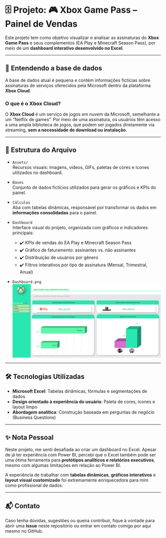 # 🗄️ Projeto: 🎮 Xbox Game Pass – Painel de Vendas

Este projeto tem como objetivo visualizar e analisar as assinaturas do **Xbox Game Pass** e seus complementos (EA Play e Minecraft Season Pass), por meio de um **dashboard interativo desenvolvido no Excel**.

---

## 🧠 Entendendo a base de dados

A base de dados atual é pequena e contém informações fictícias sobre assinaturas de serviços oferecidos pela Microsoft dentro da plataforma **Xbox Cloud**.

### O que é o Xbox Cloud?
O **Xbox Cloud** é um serviço de jogos em nuvem da Microsoft, semelhante a um “Netflix de games”. Por meio de uma assinatura, os usuários têm acesso a uma ampla biblioteca de jogos, que podem ser jogados diretamente via streaming, **sem a necessidade de download ou instalação**.

---

## 📂 Estrutura do Arquivo

- `Assets/`  
  Recursos visuais: imagens, vídeos, GIFs, paletas de cores e ícones utilizados no dashboard.

- `Bases`  
  Conjunto de dados fictícios utilizados para gerar os gráficos e KPIs do painel.

- `Cálculos`  
  Aba com tabelas dinâmicas, responsável por transformar os dados em **informações consolidadas** para o painel.

- `Dashboard`  
  Interface visual do projeto, organizada com gráficos e indicadores principais:
  - ✔️ KPIs de vendas do EA Play e Minecraft Season Pass  
  - ✔️ Gráfico de faturamento: assinantes vs. não assinantes  
  - ✔️ Distribuição de usuários por gênero  
  - ✔️ Filtros interativos por tipo de assinatura (Mensal, Trimestral, Anual)

- `Dashboard.png`  
  ![Dashboard](https://github.com/NatyAnalytcs-1/Excel-dashboard-de-vendas/blob/main/Dashboard%20Excel-Xbox.png)

---

## 🛠️ Tecnologias Utilizadas

- **Microsoft Excel**: Tabelas dinâmicas, fórmulas e segmentações de dados  
- **Design orientado à experiência do usuário**: Paleta de cores, ícones e layout limpo  
- **Abordagem analítica**: Construção baseada em perguntas de negócio (Business Questions)

---

## ✨ Nota Pessoal

Neste projeto, me senti desafiada ao criar um dashboard no Excel. Apesar de já ter experiência com Power BI, percebi que o Excel também pode ser uma ótima ferramenta para **protótipos analíticos e relatórios executivos**, mesmo com algumas limitações em relação ao Power BI.

A experiência de trabalhar com **tabelas dinâmicas**, **gráficos interativos** e **layout visual customizado** foi extremamente enriquecedora para mim como profissional de dados.

---

## 📬 Contato

Caso tenha dúvidas, sugestões ou queira contribuir, fique à vontade para abrir uma **Issue** neste repositório ou entrar em contato comigo por aqui mesmo no GitHub.

